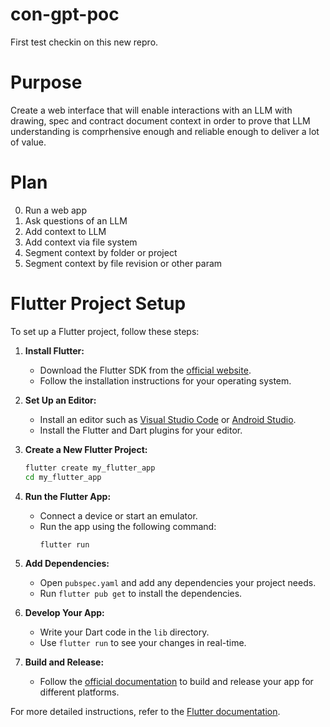 # con-gpt-poc

First test checkin on this new repro.

# Purpose
Create a web interface that will enable interactions with an LLM with drawing, spec and contract document context in order to prove that LLM understanding is comprhensive enough and reliable enough to deliver a lot of value.

# Plan
0. Run a web app
1. Ask questions of an LLM
2. Add context to LLM
3. Add context via file system
4. Segment context by folder or project
5. Segment context by file revision or other param

# Flutter Project Setup

To set up a Flutter project, follow these steps:

1. **Install Flutter:**
   - Download the Flutter SDK from the [official website](https://flutter.dev/docs/get-started/install).
   - Follow the installation instructions for your operating system.

2. **Set Up an Editor:**
   - Install an editor such as [Visual Studio Code](https://code.visualstudio.com/) or [Android Studio](https://developer.android.com/studio).
   - Install the Flutter and Dart plugins for your editor.

3. **Create a New Flutter Project:**
   ```sh
   flutter create my_flutter_app
   cd my_flutter_app
   ```

4. **Run the Flutter App:**
   - Connect a device or start an emulator.
   - Run the app using the following command:
     ```sh
     flutter run
     ```

5. **Add Dependencies:**
   - Open `pubspec.yaml` and add any dependencies your project needs.
   - Run `flutter pub get` to install the dependencies.

6. **Develop Your App:**
   - Write your Dart code in the `lib` directory.
   - Use `flutter run` to see your changes in real-time.

7. **Build and Release:**
   - Follow the [official documentation](https://flutter.dev/docs/deployment) to build and release your app for different platforms.

For more detailed instructions, refer to the [Flutter documentation](https://flutter.dev/docs).